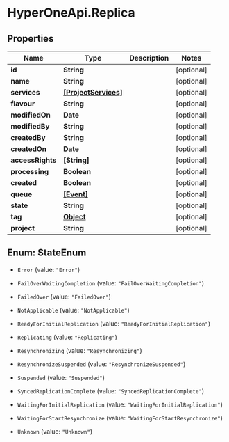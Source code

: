 # HyperOneApi.Replica

## Properties
Name | Type | Description | Notes
------------ | ------------- | ------------- | -------------
**id** | **String** |  | [optional] 
**name** | **String** |  | [optional] 
**services** | [**[ProjectServices]**](ProjectServices.md) |  | [optional] 
**flavour** | **String** |  | [optional] 
**modifiedOn** | **Date** |  | [optional] 
**modifiedBy** | **String** |  | [optional] 
**createdBy** | **String** |  | [optional] 
**createdOn** | **Date** |  | [optional] 
**accessRights** | **[String]** |  | [optional] 
**processing** | **Boolean** |  | [optional] 
**created** | **Boolean** |  | [optional] 
**queue** | [**[Event]**](Event.md) |  | [optional] 
**state** | **String** |  | [optional] 
**tag** | [**Object**](.md) |  | [optional] 
**project** | **String** |  | [optional] 


<a name="StateEnum"></a>
## Enum: StateEnum


* `Error` (value: `"Error"`)

* `FailOverWaitingCompletion` (value: `"FailOverWaitingCompletion"`)

* `FailedOver` (value: `"FailedOver"`)

* `NotApplicable` (value: `"NotApplicable"`)

* `ReadyForInitialReplication` (value: `"ReadyForInitialReplication"`)

* `Replicating` (value: `"Replicating"`)

* `Resynchronizing` (value: `"Resynchronizing"`)

* `ResynchronizeSuspended` (value: `"ResynchronizeSuspended"`)

* `Suspended` (value: `"Suspended"`)

* `SyncedReplicationComplete` (value: `"SyncedReplicationComplete"`)

* `WaitingForInitialReplication` (value: `"WaitingForInitialReplication"`)

* `WaitingForStartResynchronize` (value: `"WaitingForStartResynchronize"`)

* `Unknown` (value: `"Unknown"`)




